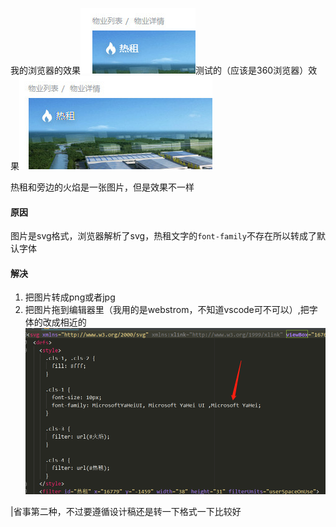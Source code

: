 我的浏览器的效果<img src="./images/2018062201.jpg"/>测试的（应该是360浏览器）效果<img src="./images/2018062202.jpg"/>

热租和旁边的火焰是一张图片，但是效果不一样



#### 原因

图片是svg格式，浏览器解析了svg，热租文字的`font-family`不存在所以转成了默认字体

#### 解决

1. 把图片转成png或者jpg
2. 把图片拖到编辑器里（我用的是webstrom，不知道vscode可不可以）,把字体的改成相近的<img src="./images/2018062203.png">

|省事第二种，不过要遵循设计稿还是转一下格式一下比较好